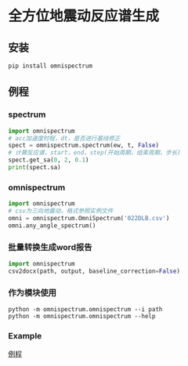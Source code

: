 # 全方位地震动反应谱生成

## 安装
`pip install omnispectrum`

## 例程
### spectrum
```python
import omnispectrum
# acc加速度时程，dt，是否进行基线修正
spect = omnispectrum.spectrum(ew, t, False)
# 计算反应谱，start，end，step(开始周期，结束周期，步长)
spect.get_sa(0, 2, 0.1)
print(spect.sa)
```

### omnispectrum

```python
import omnispectrum
# csv为三向地震动，格式参照实例文件
omni = omnispectrum.OmniSpectrum('022DLB.csv')
omni.any_angle_spectrum()
```

### 批量转换生成word报告
```python
import omnispectrum
csv2docx(path, output, baseline_correction=False)
```

### 作为模块使用
```shell
python -m omnispectrum.omnispectrum --i path
python -m omnispectrum.omnispectrum --help
```

### Example
[例程](docs/强震动反应谱分析.ipynb)